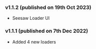 ### v1.1.2 (published on 19th Oct 2023)
- Seesaw Loader UI

### v1.1.1 (published on 7th Dec 2022)
- Added 4 new loaders
